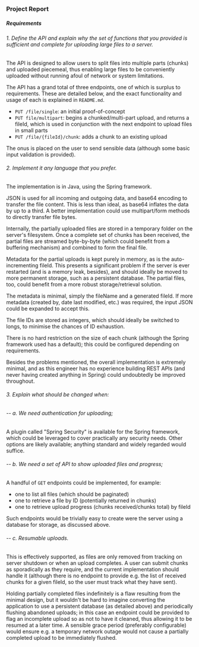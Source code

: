 ### Project Report

##### Requirements

###### 1. Define the API and explain why the set of functions that you provided is sufficient and complete for uploading large files to a server.

The API is designed to allow users to split files into multiple parts (chunks) and uploaded piecemeal, thus enabling large files to be conveniently uploaded without running afoul of network or system limitations.

The API has a grand total of three endpoints, one of which is surplus to requirements. These are detailed below, and the exact functionality and usage of each is explained in `README.md`.

 - `PUT /file/single`: an initial proof-of-concept
 - `PUT file/multipart`: begins a chunked/multi-part upload, and returns a fileId, which is used in conjunction with the next endpoint to upload files in small parts
 - `PUT /file/{fileId}/chunk`: adds a chunk to an existing upload

The onus is placed on the user to send sensible data (although some basic input validation is provided). 

###### 2. Implement it any language that you prefer.

The implementation is in Java, using the Spring framework. 

JSON is used for all incoming and outgoing data, and base64 encoding to transfer the file content. This is less than ideal, as base64 inflates the data by up to a third. A better implementation could use multipart/form methods to directly transfer file bytes. 

Internally, the partially uploaded files are stored in a temporary folder on the server's filesystem. Once a complete set of chunks has been received, the partial files are streamed byte-by-byte (which could benefit from a buffering mechanism) and combined to form the final file. 

Metadata for the partial uploads is kept purely in memory, as is the auto-incrementing fileId. This presents a significant problem if the server is ever restarted (and is a memory leak, besides), and should ideally be moved to more permanent storage, such as a persistent database. The partial files, too, could benefit from a more robust storage/retrieval solution.

The metadata is minimal, simply the fileName and a generated fileId. If more metadata (created by, date last modified, etc.) was required, the input JSON could be expanded to accept this.

The file IDs are stored as integers, which should ideally be switched to longs, to minimise the chances of ID exhaustion.
 
There is no hard restriction on the size of each chunk (although the Spring framework used has a default); this could be configured depending on requirements.

Besides the problems mentioned, the overall implementation is extremely minimal, and as this engineer has no experience building REST APIs (and never having created anything in Spring) could undoubtedly be improved throughout.

###### 3. Explain what should be changed when:
###### -- a. We need authentication for uploading;

A plugin called "Spring Security" is available for the Spring framework, which could be leveraged to cover practically any security needs. Other options are likely available; anything standard and widely regarded would suffice.

###### -- b. We need a set of API to show uploaded files and progress;

A handful of `GET` endpoints could be implemented, for example:
 
 - one to list all files (which should be paginated)
 - one to retrieve a file by ID (potentially returned in chunks)
 - one to retrieve upload progress (chunks received/chunks total) by fileId
  
  Such endpoints would be trivially easy to create were the server using a database for storage, as discussed above.

###### -- c. Resumable uploads.

This is effectively supported, as files are only removed from tracking on server shutdown or when an upload completes. A user can submit chunks as sporadically as they require, and the current implementation should handle it (although there is no endpoint to provide e.g. the list of received chunks for a given fileId, so the user must track what they have sent). 

Holding partially completed files indefinitely is a flaw resulting from the minimal design, but it wouldn't be hard to imagine converting the application to use a persistent database (as detailed above) and periodically flushing abandoned uploads; in this case an endpoint could be provided to flag an incomplete upload so as not to have it cleaned, thus allowing it to be resumed at a later time. A sensible grace period (preferably configurable) would ensure e.g. a temporary network outage would not cause a partially completed upload to be immediately flushed. 